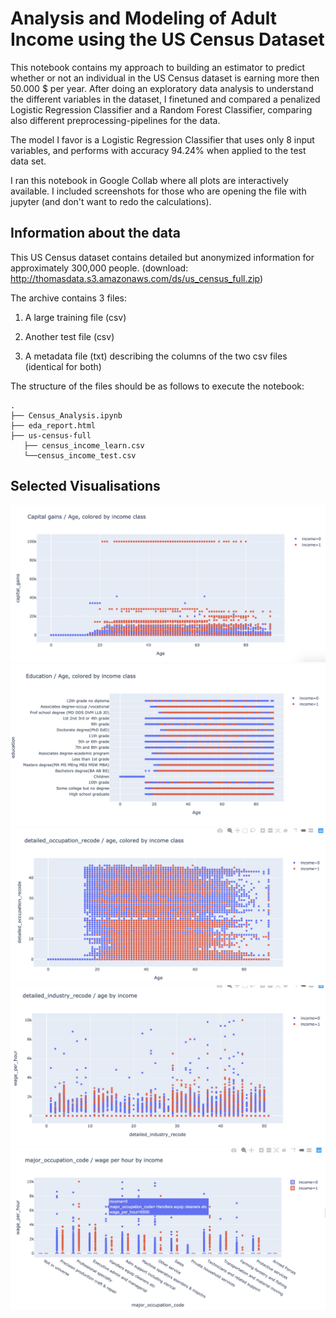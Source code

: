 # Analysis and Modeling of Adult Income using the US Census Dataset
This notebook contains my approach to building an estimator to predict whether or not an individual in the US Census dataset is earning more then 50.000 $ per year. After doing an exploratory data analysis to understand the different variables in the dataset, I finetuned and compared a penalized Logistic Regression Classifier and a Random Forest Classifier, comparing also different preprocessing-pipelines for the data.

The model I favor is a Logistic Regression Classifier that uses only 8 input variables, and performs with accuracy 94.24% when applied to the test data set.

I ran this notebook in Google Collab where all plots are interactively available. I included screenshots for those who are opening the file with jupyter (and don't want to redo the calculations). 

## Information about the data
This US Census dataset contains detailed but anonymized information for approximately 300,000 people. (download: http://thomasdata.s3.amazonaws.com/ds/us_census_full.zip)

The archive contains 3 files:

1) A large training file (csv)

2) Another test file (csv)

3) A metadata file (txt) describing the columns of the two csv files (identical for both)

The structure of the files should be as follows to execute the notebook:
```
.
├── Census_Analysis.ipynb
├── eda_report.html
├── us-census-full
   ├── census_income_learn.csv
   └──census_income_test.csv

```
## Selected Visualisations 

![plot1](https://github.com/rjcnrd/us_census/blob/master/Plot_capital_cains__age_income.jpg)
![plot2](https://github.com/rjcnrd/us_census/blob/master/Plot_Education_Income_Age.jpg)
![plot3](https://github.com/rjcnrd/us_census/blob/master/Plot_detailed_occ_recode_age_income.jpg)
![plot4](https://github.com/rjcnrd/us_census/blob/master/Plot_industry_recode_age_income.jpg)
![plot5](https://github.com/rjcnrd/us_census/blob/master/Plot_major_occupation_wage_income.jpg)

